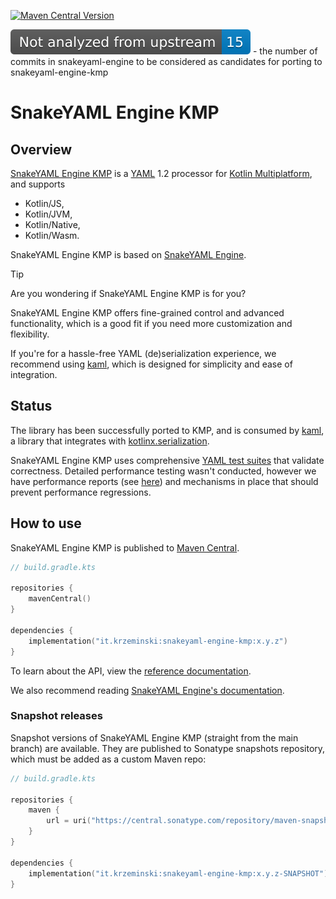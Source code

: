 [![Maven Central Version](https://maven-badges.herokuapp.com/maven-central/it.krzeminski/snakeyaml-engine-kmp/badge.svg)](https://maven-badges.herokuapp.com/maven-central/it.krzeminski/snakeyaml-engine-kmp)

[![Commits to upstream](https://raw.githubusercontent.com/krzema12/snakeyaml-engine-kmp/refs/heads/commits-to-upstream-badge/commits-to-upstream-badge.svg)](https://raw.githubusercontent.com/krzema12/snakeyaml-engine-kmp/refs/heads/commits-to-upstream-badge/log-diff-between-repos.txt) - the number of commits in snakeyaml-engine to be considered as candidates for porting to snakeyaml-engine-kmp

# SnakeYAML Engine KMP

## Overview

[SnakeYAML Engine KMP](https://github.com/krzema12/snakeyaml-engine-kmp)
is a
[YAML](http://yaml.org)
1.2 processor for
[Kotlin Multiplatform](https://kotlinlang.org/docs/multiplatform.html),
and supports

* Kotlin/JS,
* Kotlin/JVM,
* Kotlin/Native,
* Kotlin/Wasm.

SnakeYAML Engine KMP is based on
[SnakeYAML Engine](https://bitbucket.org/snakeyaml/snakeyaml-engine/).

> [!TIP]
> Are you wondering if SnakeYAML Engine KMP is for you?
>
> SnakeYAML Engine KMP offers fine-grained control and advanced functionality,
> which is a good fit if you need more customization and flexibility.
>
> If you're for a hassle-free YAML (de)serialization experience, we recommend using
> [kaml](https://github.com/charleskorn/kaml),
> which is designed for simplicity and ease of integration.

## Status

The library has been successfully ported to KMP, and is consumed by [kaml](https://github.com/charleskorn/kaml),
a library that integrates with [kotlinx.serialization](https://github.com/Kotlin/kotlinx.serialization).

SnakeYAML Engine KMP uses comprehensive [YAML test suites](https://github.com/yaml/yaml-test-suite)
that validate correctness. Detailed performance testing wasn't conducted, however we have performance
reports (see [here](https://krzema12.github.io/snakeyaml-engine-kmp-benchmarks/dev/bench/)) and mechanisms
in place that should prevent performance regressions.

## How to use

SnakeYAML Engine KMP is published to
[Maven Central](https://search.maven.org/artifact/it.krzeminski/snakeyaml-engine-kmp).

```kts
// build.gradle.kts

repositories {
    mavenCentral()
}

dependencies {
    implementation("it.krzeminski:snakeyaml-engine-kmp:x.y.z")
}
```

To learn about the API, view the [reference documentation](https://krzema12.github.io/snakeyaml-engine-kmp/).

We also recommend reading
[SnakeYAML Engine's documentation](https://bitbucket.org/snakeyaml/snakeyaml-engine/wiki/Documentation).

### Snapshot releases

Snapshot versions of SnakeYAML Engine KMP (straight from the main branch) are available.
They are published to Sonatype snapshots repository, which must be added as a
custom Maven repo:

```kts
// build.gradle.kts

repositories {
    maven {
        url = uri("https://central.sonatype.com/repository/maven-snapshots/")
    }
}

dependencies {
    implementation("it.krzeminski:snakeyaml-engine-kmp:x.y.z-SNAPSHOT")
}
```
